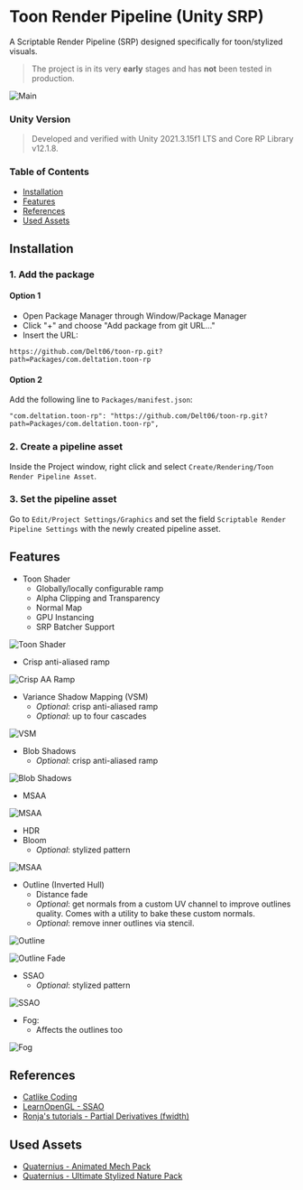 # Toon Render Pipeline (Unity SRP)

A Scriptable Render Pipeline (SRP) designed specifically for toon/stylized visuals.

> The project is in its very **early** stages and has **not** been tested in production.
 
![Main](./Documentation/demo.jpg?raw=true)

### Unity Version

> Developed and verified with Unity 2021.3.15f1 LTS and Core RP Library v12.1.8.

### Table of Contents

- [Installation](#installation)
- [Features](#features)
- [References](#references)  
- [Used Assets](#used-assets)  


## Installation

### 1. Add the package

#### Option 1
- Open Package Manager through Window/Package Manager
- Click "+" and choose "Add package from git URL..."
- Insert the URL:

```
https://github.com/Delt06/toon-rp.git?path=Packages/com.deltation.toon-rp
```

#### Option 2
Add the following line to `Packages/manifest.json`:
```
"com.deltation.toon-rp": "https://github.com/Delt06/toon-rp.git?path=Packages/com.deltation.toon-rp",
```

### 2. Create a pipeline asset

Inside the Project window, right click and select `Create/Rendering/Toon Render Pipeline Asset`.

### 3. Set the pipeline asset

Go to `Edit/Project Settings/Graphics` and set the field `Scriptable Render Pipeline Settings` with the newly created pipeline asset.

## Features


- Toon Shader
  - Globally/locally configurable ramp
  - Alpha Clipping and Transparency
  - Normal Map
  - GPU Instancing
  - SRP Batcher Support

![Toon Shader](./Documentation/features_toon_shader.jpg?raw=true)

- Crisp anti-aliased ramp

![Crisp AA Ramp](./Documentation/features_crips_aa_ramp.jpg?raw=true)

- Variance Shadow Mapping (VSM)
  - _Optional_: crisp anti-aliased ramp
  - _Optional_: up to four cascades

![VSM](./Documentation/features_vsm.jpg?raw=true)

- Blob Shadows
    - _Optional_: crisp anti-aliased ramp

![Blob Shadows](./Documentation/features_blob_shadows.jpg?raw=true)

- MSAA

![MSAA](./Documentation/features_msaa.jpg?raw=true)

- HDR
- Bloom
  - _Optional_: stylized pattern

![MSAA](./Documentation/features_bloom.jpg?raw=true)

- Outline (Inverted Hull)
  - Distance fade
  - _Optional_: get normals from a custom UV channel to improve outlines quality. Comes with a utility to bake these custom normals.
  - _Optional_: remove inner outlines via stencil.

![Outline](./Documentation/features_outlines.jpg?raw=true)

![Outline Fade](./Documentation/features_outlines_fade.gif?raw=true)

- SSAO
  - _Optional_: stylized pattern

![SSAO](./Documentation/features_ssao.jpg?raw=true)

- Fog:
  - Affects the outlines too

![Fog](./Documentation/features_fog.jpg?raw=true)


## References
- [Catlike Coding](https://catlikecoding.com/)
- [LearnOpenGL - SSAO](https://learnopengl.com/Advanced-Lighting/SSAO)
- [Ronja's tutorials - Partial Derivatives (fwidth)](https://www.ronja-tutorials.com/post/046-fwidth/)

## Used Assets
- [Quaternius - Animated Mech Pack](https://quaternius.com/packs/animatedmech.html)
- [Quaternius - Ultimate Stylized Nature Pack](https://quaternius.com/packs/ultimatestylizednature.html)
